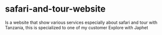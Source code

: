 # safari-and-tour-website
Is a website that show various services especially about safari and tour with Tanzania, this is specialized to one of my customer Explore with Japhet
